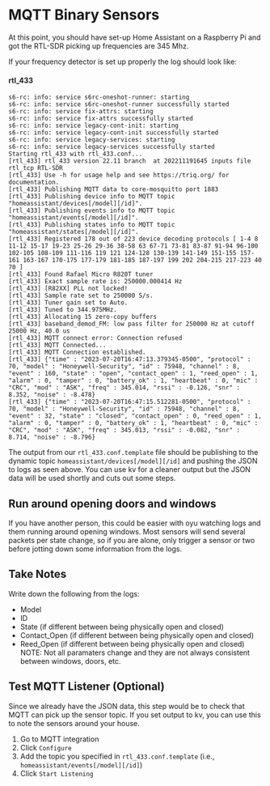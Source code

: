 # **MQTT Binary Sensors**

At this point, you should have set-up Home Assistant on a Raspberry Pi and got the RTL-SDR picking up frequencies are 345 Mhz.

If your frequency detector is set up properly the log should look like:

#### rtl_433
```
s6-rc: info: service s6rc-oneshot-runner: starting
s6-rc: info: service s6rc-oneshot-runner successfully started
s6-rc: info: service fix-attrs: starting
s6-rc: info: service fix-attrs successfully started
s6-rc: info: service legacy-cont-init: starting
s6-rc: info: service legacy-cont-init successfully started
s6-rc: info: service legacy-services: starting
s6-rc: info: service legacy-services successfully started
Starting rtl_433 with rtl_433.conf...
[rtl_433] rtl_433 version 22.11 branch  at 202211191645 inputs file rtl_tcp RTL-SDR
[rtl_433] Use -h for usage help and see https://triq.org/ for documentation.
[rtl_433] Publishing MQTT data to core-mosquitto port 1883
[rtl_433] Publishing device info to MQTT topic "homeassistant/devices[/model][/id]".
[rtl_433] Publishing events info to MQTT topic "homeassistant/events[/model][/id]".
[rtl_433] Publishing states info to MQTT topic "homeassistant/states[/model][/id]".
[rtl_433] Registered 178 out of 223 device decoding protocols [ 1-4 8 11-12 15-17 19-23 25-26 29-36 38-58 63 67-71 73-81 83-87 91-94 96-100 102-105 108-109 111-116 119 121 124-128 130-139 141-149 151-155 157-161 163-167 170-175 177-179 181-185 187-197 199 202 204-215 217-223 40 70 ]
[rtl_433] Found Rafael Micro R820T tuner
[rtl_433] Exact sample rate is: 250000.000414 Hz
[rtl_433] [R82XX] PLL not locked!
[rtl_433] Sample rate set to 250000 S/s.
[rtl_433] Tuner gain set to Auto.
[rtl_433] Tuned to 344.975MHz.
[rtl_433] Allocating 15 zero-copy buffers
[rtl_433] baseband_demod_FM: low pass filter for 250000 Hz at cutoff 25000 Hz, 40.0 us
[rtl_433] MQTT connect error: Connection refused
[rtl_433] MQTT Connected...
[rtl_433] MQTT Connection established.
[rtl_433] {"time" : "2023-07-20T16:47:13.379345-0500", "protocol" : 70, "model" : "Honeywell-Security", "id" : 75948, "channel" : 8, "event" : 160, "state" : "open", "contact_open" : 1, "reed_open" : 1, "alarm" : 0, "tamper" : 0, "battery_ok" : 1, "heartbeat" : 0, "mic" : "CRC", "mod" : "ASK", "freq" : 345.014, "rssi" : -0.126, "snr" : 8.352, "noise" : -8.478}
[rtl_433] {"time" : "2023-07-20T16:47:15.512281-0500", "protocol" : 70, "model" : "Honeywell-Security", "id" : 75948, "channel" : 8, "event" : 32, "state" : "closed", "contact_open" : 0, "reed_open" : 1, "alarm" : 0, "tamper" : 0, "battery_ok" : 1, "heartbeat" : 0, "mic" : "CRC", "mod" : "ASK", "freq" : 345.013, "rssi" : -0.082, "snr" : 8.714, "noise" : -8.796}
```

The output from our `rtl_433.conf.template` file should be publishing to the dynamic topic `homeassistant/devices[/model][/id]` and pushing the JSON to logs as seen above. You can use kv for a cleaner output but the JSON data will be used shortly and cuts out some steps.

## Run around opening doors and windows
If you have another person, this could be easier with oyu watching logs and them running around opening windows.
Most sensors will send several packets per state change, so if you are alone, only trigger a sensor or two before jotting down some information from the logs.

## Take Notes
Write down the following from the logs:
  - Model
  - ID
  - State (if different between being physically open and closed)
  - Contact_Open (if different between being physically open and closed)
  - Reed_Open (if different between being physically open and closed)
NOTE: Not all paramaters change and they are not always consistent between windows, doors, etc.

## Test MQTT Listener (Optional)
Since we already have the JSON data, this step would be to check that MQTT can pick up the sensor topic.
If you set output to kv, you can use this to note the sensors around your house.
  1. Go to MQTT integration
  2. Click `Configure`
  3. Add the topic you specified in `rtl_433.conf.template` (i.e., `homeassistant/events[/model][/id]`)
  4. Click `Start Listening`
